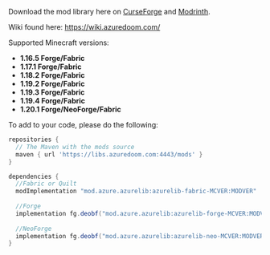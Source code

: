 Download the mod library here on [CurseForge](https://www.curseforge.com/minecraft/mc-mods/azurelib) and [Modrinth](https://modrinth.com/mod/azurelib). 

Wiki found here: https://wiki.azuredoom.com/

Supported Minecraft versions: 
- **1.16.5 Forge/Fabric**
- **1.17.1 Forge/Fabric**
- **1.18.2 Forge/Fabric**
- **1.19.2 Forge/Fabric**
- **1.19.3 Forge/Fabric**
- **1.19.4 Forge/Fabric**
- **1.20.1 Forge/NeoForge/Fabric**

To add to your code, please do the following: 

```gradle
repositories {
  // The Maven with the mods source
  maven { url 'https://libs.azuredoom.com:4443/mods' }
}

dependencies {
  //Fabric or Quilt
  modImplementation "mod.azure.azurelib:azurelib-fabric-MCVER:MODVER"
 
  //Forge
  implementation fg.deobf("mod.azure.azurelib:azurelib-forge-MCVER:MODVER")
 
  //NeoForge
  implementation fg.deobf("mod.azure.azurelib:azurelib-neo-MCVER:MODVER")
}
```
<style>
  #plugin_browser_page pre {
    overflow-x: auto;
  }
</style>
